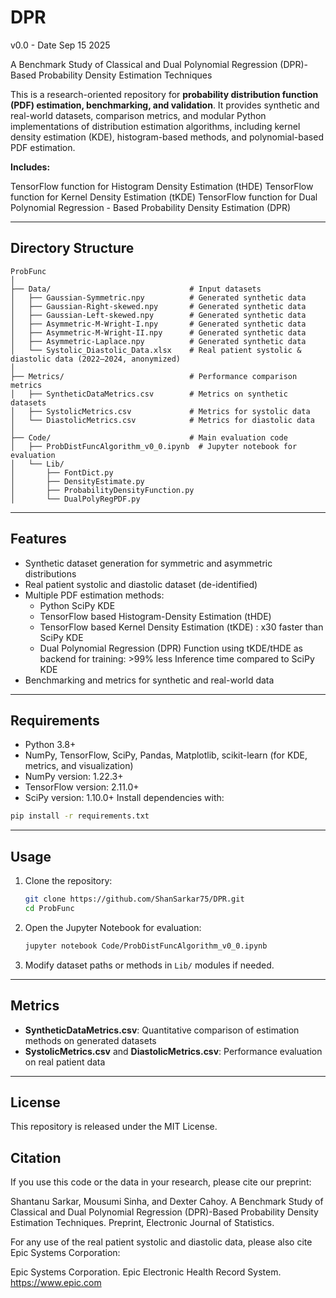 # DPR

v0.0 - Date Sep 15 2025

A Benchmark Study of Classical and Dual Polynomial Regression (DPR)-Based Probability Density Estimation Techniques

This is a research-oriented repository for **probability distribution function (PDF) estimation, benchmarking, and validation**. It provides synthetic and real-world datasets, comparison metrics, and modular Python implementations of distribution estimation algorithms, including kernel density estimation (KDE), histogram-based methods, and polynomial-based PDF estimation.  

**Includes:**

TensorFlow function for Histogram Density Estimation (tHDE)
TensorFlow function for Kernel Density Estimation (tKDE)
TensorFlow function for Dual Polynomial Regression - Based Probability Density Estimation (DPR)

---

## Directory Structure  

```
ProbFunc
│
├── Data/                               # Input datasets
│   ├── Gaussian-Symmetric.npy          # Generated synthetic data
│   ├── Gaussian-Right-skewed.npy       # Generated synthetic data
│   ├── Gaussian-Left-skewed.npy        # Generated synthetic data
│   ├── Asymmetric-M-Wright-I.npy       # Generated synthetic data
│   ├── Asymmetric-M-Wright-II.npy      # Generated synthetic data
│   ├── Asymmetric-Laplace.npy          # Generated synthetic data
│   └── Systolic_Diastolic_Data.xlsx    # Real patient systolic & diastolic data (2022–2024, anonymized)
│
├── Metrics/                            # Performance comparison metrics
│   ├── SyntheticDataMetrics.csv        # Metrics on synthetic datasets
│   ├── SystolicMetrics.csv             # Metrics for systolic data
│   └── DiastolicMetrics.csv            # Metrics for diastolic data
│
├── Code/                               # Main evaluation code
│   ├── ProbDistFuncAlgorithm_v0_0.ipynb  # Jupyter notebook for evaluation
│   └── Lib/  
│       ├── FontDict.py  
│       ├── DensityEstimate.py  
│       ├── ProbabilityDensityFunction.py  
│       └── DualPolyRegPDF.py  
```

---

## Features  

- Synthetic dataset generation for symmetric and asymmetric distributions  
- Real patient systolic and diastolic dataset (de-identified)  
- Multiple PDF estimation methods:
  - Python SciPy KDE  
  - TensorFlow based Histogram-Density Estimation (tHDE) 
  - TensorFlow based Kernel Density Estimation (tKDE)  : x30 faster than SciPy KDE
  - Dual Polynomial Regression (DPR) Function using tKDE/tHDE as backend for training: >99% less Inference time compared to SciPy KDE   
- Benchmarking and metrics for synthetic and real-world data  

---

## Requirements  

- Python 3.8+  
- NumPy, TensorFlow, SciPy, Pandas, Matplotlib, scikit-learn (for KDE, metrics, and visualization)  
- NumPy version: 1.22.3+
- TensorFlow version: 2.11.0+
- SciPy version: 1.10.0+
Install dependencies with:  
```bash
pip install -r requirements.txt
```

---

## Usage  

1. Clone the repository:  
   ```bash
   git clone https://github.com/ShanSarkar75/DPR.git
   cd ProbFunc
   ```  

2. Open the Jupyter Notebook for evaluation:  
   ```bash
   jupyter notebook Code/ProbDistFuncAlgorithm_v0_0.ipynb
   ```  

3. Modify dataset paths or methods in `Lib/` modules if needed.  

---

## Metrics  

- **SyntheticDataMetrics.csv**: Quantitative comparison of estimation methods on generated datasets  
- **SystolicMetrics.csv** and **DiastolicMetrics.csv**: Performance evaluation on real patient data  

---

## License  

This repository is released under the MIT License.  

## Citation

If you use this code or the data in your research, please cite our preprint:

Shantanu Sarkar, Mousumi Sinha, and Dexter Cahoy.
A Benchmark Study of Classical and Dual Polynomial Regression (DPR)-Based Probability Density Estimation Techniques.
Preprint, Electronic Journal of Statistics.

For any use of the real patient systolic and diastolic data, please also cite Epic Systems Corporation:

Epic Systems Corporation.
Epic Electronic Health Record System.
https://www.epic.com
